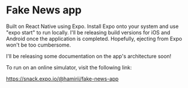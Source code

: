 # Fake News app

Built on React Native using Expo. Install Expo onto your system and use "expo start" to run locally. I'll be releasing build versions for iOS and Android once the application is completed. Hopefully, ejecting from Expo won't be too cumbersome.

I'll be releasing some documentation on the app's architecture soon!

To run on an online simulator, visit the following link:

https://snack.expo.io/@hamirii/fake-news-app
